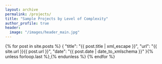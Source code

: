 ```yaml
---
layout: archive
permalink: /projects/
title: "Sample Projects by Level of Complexity"
author_profile: true
header:
  image: "/images/header_main.jpg"
---
```




{% for post in site.posts %}
{
    "title": "{{ post.title | xml_escape }}",
    "url": "{{ site.url }}{{ post.url }}",
    "date": "{{ post.date | date_to_xmlschema }}"
}{% unless forloop.last %},{% endunless %}
{% endfor %}
